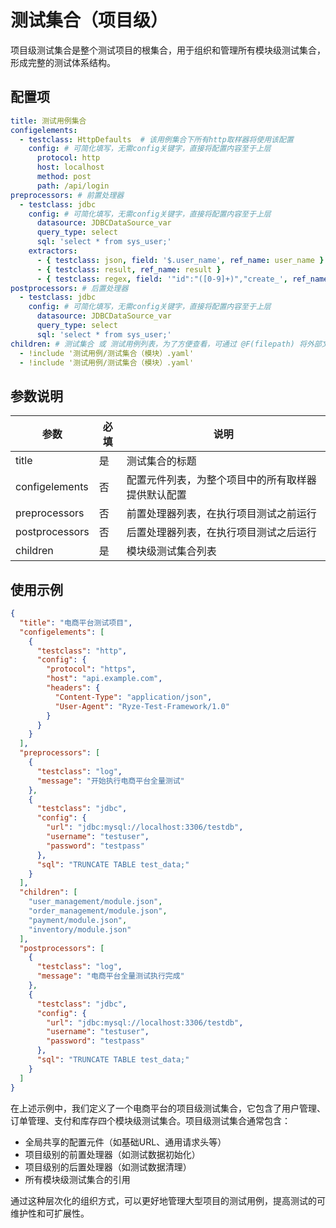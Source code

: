# 测试集合（项目级）

项目级测试集合是整个测试项目的根集合，用于组织和管理所有模块级测试集合，形成完整的测试体系结构。

## 配置项

```yaml
title: 测试用例集合
configelements:
  - testclass: HttpDefaults  # 该用例集合下所有http取样器将使用该配置
    config: # 可简化填写，无需config关键字，直接将配置内容至于上层
      protocol: http
      host: localhost
      method: post
      path: /api/login
preprocessors: # 前置处理器
  - testclass: jdbc
    config: # 可简化填写，无需config关键字，直接将配置内容至于上层
      datasource: JDBCDataSource_var
      query_type: select
      sql: 'select * from sys_user;'
    extractors:
      - { testclass: json, field: '$.user_name', ref_name: user_name }
      - { testclass: result, ref_name: result }
      - { testclass: regex, field: '"id":"([0-9]+)","create_', ref_name: r_total, match_num: 0 }
postprocessors: # 后置处理器
  - testclass: jdbc
    config: # 可简化填写，无需config关键字，直接将配置内容至于上层
      datasource: JDBCDataSource_var
      query_type: select
      sql: 'select * from sys_user;'
children: # 测试集合 或 测试用例列表，为了方便查看，可通过 @F(filepath) 将外部文件引入
  - !include '测试用例/测试集合（模块）.yaml'
  - !include '测试用例/测试集合（模块）.yaml'
```

## 参数说明

| 参数             | 必填 | 说明                        |
|----------------|----|---------------------------|
| title          | 是  | 测试集合的标题                   |
| configelements | 否  | 配置元件列表，为整个项目中的所有取样器提供默认配置 |
| preprocessors  | 否  | 前置处理器列表，在执行项目测试之前运行       |
| postprocessors | 否  | 后置处理器列表，在执行项目测试之后运行       |
| children       | 是  | 模块级测试集合列表                 |

## 使用示例

```json
{
  "title": "电商平台测试项目",
  "configelements": [
    {
      "testclass": "http",
      "config": {
        "protocol": "https",
        "host": "api.example.com",
        "headers": {
          "Content-Type": "application/json",
          "User-Agent": "Ryze-Test-Framework/1.0"
        }
      }
    }
  ],
  "preprocessors": [
    {
      "testclass": "log",
      "message": "开始执行电商平台全量测试"
    },
    {
      "testclass": "jdbc",
      "config": {
        "url": "jdbc:mysql://localhost:3306/testdb",
        "username": "testuser",
        "password": "testpass"
      },
      "sql": "TRUNCATE TABLE test_data;"
    }
  ],
  "children": [
    "user_management/module.json",
    "order_management/module.json",
    "payment/module.json",
    "inventory/module.json"
  ],
  "postprocessors": [
    {
      "testclass": "log",
      "message": "电商平台全量测试执行完成"
    },
    {
      "testclass": "jdbc",
      "config": {
        "url": "jdbc:mysql://localhost:3306/testdb",
        "username": "testuser",
        "password": "testpass"
      },
      "sql": "TRUNCATE TABLE test_data;"
    }
  ]
}
```

在上述示例中，我们定义了一个电商平台的项目级测试集合，它包含了用户管理、订单管理、支付和库存四个模块级测试集合。项目级测试集合通常包含：

- 全局共享的配置元件（如基础URL、通用请求头等）
- 项目级别的前置处理器（如测试数据初始化）
- 项目级别的后置处理器（如测试数据清理）
- 所有模块级测试集合的引用

通过这种层次化的组织方式，可以更好地管理大型项目的测试用例，提高测试的可维护性和可扩展性。